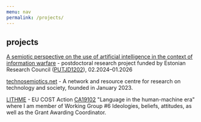 ```yaml
---
menu: nav
permalink: /projects/
---
```


## projects


[A semiotic perspective on the use of artificial intelligence in the context of information warfare](/PUTJD1202/) - postdoctoral research project funded by Estonian Research Council ([PUTJD1202](https://www.etis.ee/Portal/Projects/Display/52d888fe-7246-4743-9692-c716a6cdf2cd)), 02.2024–01.2026



[technosemiotics.net](https://technosemiotics.net/) - A network and resource centre for research on technology and society, founded in January 2023. 



[LITHME](https://lithme.eu/) - EU COST Action [CA19102](https://www.cost.eu/actions/CA19102/) "Language in the human-machine era" where I am member of Working Group #6 Ideologies, beliefs, attitudes, as well as the Grant Awarding Coordinator.


